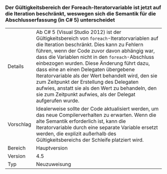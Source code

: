 ### <a name="foreach-iterator-variable-is-now-scoped-within-the-iteration-so-closure-capturing-semantics-are-different-in-c5"></a>Der Gültigkeitsbereich der Foreach-Iteratorvariable ist jetzt auf die Iteration beschränkt, weswegen sich die Semantik für die Abschlusserfassung (in C# 5) unterscheidet

|   |   |
|---|---|
|Details|Ab C# 5 (Visual Studio 2012) ist der Gültigkeitsbereich von <code>foreach</code>-Iteratorvariablen auf die Iteration beschränkt. Dies kann zu Fehlern führen, wenn der Code zuvor davon abhängig war, dass die Variablen nicht in den <code>foreach</code>-Abschluss einbezogen wurden. Diese Änderung führt dazu, dass eine an einen Delegaten übergebene Iteratorvariable als der Wert behandelt wird, den sie zum Zeitpunkt der Erstellung des Delegaten aufwies, anstatt sie als den Wert zu behandeln, den sie zum Zeitpunkt aufwies, als der Delegat aufgerufen wurde.|
|Vorschlag|Idealerweise sollte der Code aktualisiert werden, um das neue Compilerverhalten zu erwarten. Wenn die alte Semantik erforderlich ist, kann die Iteratorvariable durch eine separate Variable ersetzt werden, die explizit außerhalb des Gültigkeitsbereichs der Schleife platziert wird.|
|Bereich|Hauptversion|
|Version|4.5|
|Typ|Neuzuweisung|


